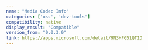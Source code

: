 ```yaml
---
name: "Media Codec Info"
categories: ['oss', 'dev-tools']
compatibility: native
display_result: "Compatible"
version_from: "0.0.3.0"
link: https://apps.microsoft.com/detail/9N3HFG51QT1D
---
```

